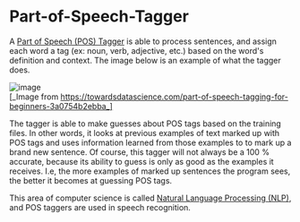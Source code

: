 # Part-of-Speech-Tagger
A [Part of Speech (POS) Tagger](https://en.wikipedia.org/wiki/Part-of-speech_tagging#:~:text=In%20corpus%20linguistics%2C%20part%2Dof,its%20definition%20and%20its%20context) is able to process sentences, and assign each word a tag (ex: noun, verb, adjective, etc.) based on the word's definition and context. The image below is an example of what the tagger does. 

![image](https://user-images.githubusercontent.com/56455442/115433368-79e3a480-a1d5-11eb-90b1-bb496bfbfa58.png)  
[_Image from https://towardsdatascience.com/part-of-speech-tagging-for-beginners-3a0754b2ebba_]

The tagger is able to make guesses about POS tags based on the training files. In other words, it looks at previous examples of text marked up with POS tags and uses information learned from those examples to to mark up a brand new sentence. Of course, this tagger will not always be a 100 % accurate, because its ability to guess is only as good as the examples it receives. I.e, the more examples of marked up sentences the program sees, the better it becomes at guessing POS tags. 

This area of computer science is called [Natural Language Processing (NLP)](https://en.wikipedia.org/wiki/Natural_language_processing), and POS taggers are used in speech recognition. 
